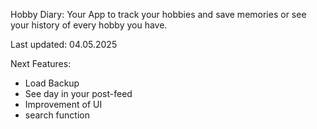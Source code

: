 Hobby Diary:
Your App to track your hobbies and save memories or see your history of every hobby you have.

Last updated: 04.05.2025

Next Features:
- Load Backup
- See day in your post-feed
- Improvement of UI
- search function
